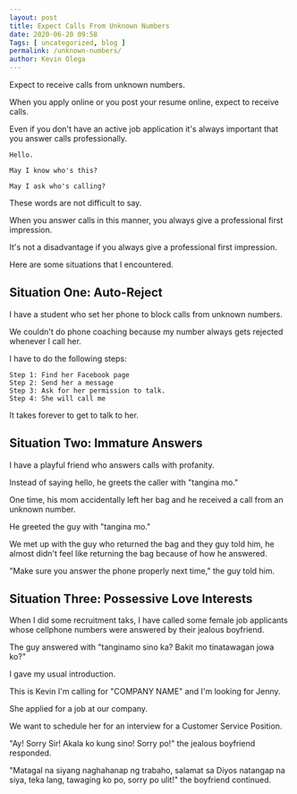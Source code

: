 ```yaml
--- 
layout: post 
title: Expect Calls From Unknown Numbers
date: 2020-06-20 09:58
Tags: [ uncategorized, blog ]
permalink: /unknown-numbers/ 
author: Kevin Olega 
--- 
```

Expect to receive calls from unknown numbers.

When you apply online or you post your resume online, expect to receive calls.

Even if you don't have an active job application it's always important that you answer calls professionally.

	Hello.

	May I know who's this?

	May I ask who's calling?

These words are not difficult to say.

When you answer calls in this manner, you always give a professional first impression.

It's not a disadvantage if you always give a professional first impression.

Here are some situations that I encountered.

## Situation One: Auto-Reject

I have a student who set her phone to block calls from unknown numbers.

We couldn't do phone coaching because my number always gets rejected whenever I call her.

I have to do the following steps:

	Step 1: Find her Facebook page
	Step 2: Send her a message 
	Step 3: Ask for her permission to talk.
	Step 4: She will call me

It takes forever to get to talk to her.

## Situation Two: Immature Answers

I have a playful friend who answers calls with profanity.

Instead of saying hello, he greets the caller with "tangina mo."

One time, his mom accidentally left her bag and he received a call from an unknown number.

He greeted the guy with "tangina mo."

We met up with the guy who returned the bag and they guy told him, he almost didn't feel like returning the bag because of how he answered.

"Make sure you answer the phone properly next time," the guy told him.

## Situation Three: Possessive Love Interests

When I did some recruitment taks, I have called some female job applicants whose cellphone numbers were answered by their jealous boyfriend.

The guy answered with "tanginamo sino ka? Bakit mo tinatawagan jowa ko?"

I gave my usual introduction.

This is Kevin I'm calling for "COMPANY NAME" and I'm looking for Jenny.

She applied for a job at our company.

We want to schedule her for an interview for a Customer Service Position.

"Ay! Sorry Sir! Akala ko kung sino! Sorry po!" the jealous boyfriend responded.

"Matagal na siyang naghahanap ng trabaho, salamat sa Diyos natangap na siya, teka lang, tawaging ko po, sorry po ulit!" the boyfriend continued.


